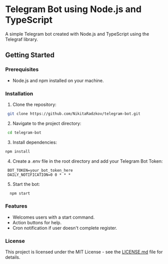 # Telegram Bot using Node.js and TypeScript

A simple Telegram bot created with Node.js and TypeScript using the Telegraf library.

## Getting Started

### Prerequisites

- Node.js and npm installed on your machine.

### Installation

1. Clone the repository:

  ```bash
   git clone https://github.com/NikitaRadzkov/telegram-bot.git
  ```

2. Navigate to the project directory:

  ```bash
   cd telegram-bot
  ```

3. Install dependencies:

  ```bash
  npm install
  ```

4. Create a .env file in the root directory and add your Telegram Bot Token:

  ```dotenv
   BOT_TOKEN=your_bot_token_here
   DAILY_NOTIFICATION=0 0 * * *
  ```

5. Start the bot:

  ```bash
    npm start
  ```

### Features

- Welcomes users with a start command.
- Action buttons for help.
- Cron notification if user doesn't complete register.


### License

This project is licensed under the MIT License - see the [LICENSE.md](./LICENSE.md) file for details.
